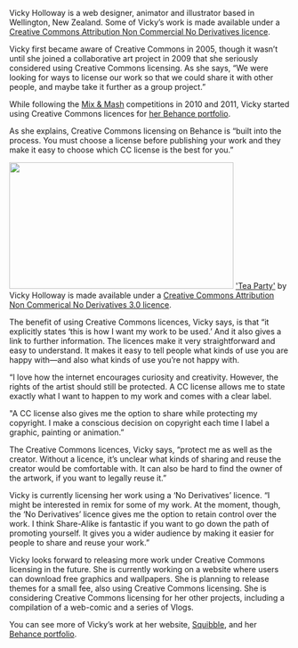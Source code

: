 <html><body><p>Vicky Holloway is a web designer, animator and illustrator based in Wellington, New Zealand. Some of Vicky’s work is made available under a <a href="http://creativecommons.org/licenses/by-nc-nd/3.0/" target="_blank">Creative Commons Attribution Non Commercial No Derivatives licence</a>.



Vicky first became aware of Creative Commons in 2005, though it wasn’t until she joined a collaborative art project in 2009 that she seriously considered using Creative Commons licensing. As she says, “We were looking for ways to license our work so that we could share it with other people, and maybe take it further as a group project.”



While following the <a href="http://www.mixandmash.org.nz/" target="_blank">Mix &amp; Mash</a> competitions in 2010 and 2011, Vicky started using Creative Commons licences for <a href="http://www.behance.net/squibbleworld" target="_blank">her Behance portfolio</a>.



As she explains, Creative Commons licensing on Behance is “built into the process. You must choose a license before publishing your work and they make it easy to choose which CC license is the best for you.”



<a href="http://creativecommons.org.nz/wp-content/uploads/2013/06/Vick-Holloway-image.png"><img class=" wp-image-3993" title="Vick Holloway image" src="http://creativecommons.org.nz/wp-content/uploads/2013/06/Vick-Holloway-image.png" alt="" width="403" height="227"></a> <a href="http://design.squibble.org/themes/tea-party-wallpaper/" target="_blank">'Tea Party'</a> by Vicky Holloway is made available under a <a href="http://creativecommons.org/licenses/by-nc-nd/3.0/" target="_blank">Creative Commons Attribution Non Commerical No Derivatives 3.0 licence</a>.



The benefit of using Creative Commons licences, Vicky says, is that “it explicitly states ‘this is how I want my work to be used.’ And it also gives a link to further information. The licences make it very straightforward and easy to understand. It makes it easy to tell people what kinds of use you are happy with—and also what kinds of use you’re not happy with.



“I love how the internet encourages curiosity and creativity. However, the rights of the artist should still be protected. A CC license allows me to state exactly what I want to happen to my work and comes with a clear label.



"A CC license also gives me the option to share while protecting my copyright. I make a conscious decision on copyright each time I label a graphic, painting or animation.”



The Creative Commons licences, Vicky says, “protect me as well as the creator. Without a licence, it’s unclear what kinds of sharing and reuse the creator would be comfortable with. It can also be hard to find the owner of the artwork, if you want to legally reuse it.”



Vicky is currently licensing her work using a ‘No Derivatives’ licence. “I might be interested in remix for some of my work. At the moment, though, the ‘No Derivatives’ licence gives me the option to retain control over the work. I think Share-Alike is fantastic if you want to go down the path of promoting yourself. It gives you a wider audience by making it easier for people to share and reuse your work.”



Vicky looks forward to releasing more work under Creative Commons licensing in the future. She is currently working on a website where users can download free graphics and wallpapers. She is planning to release themes for a small fee, also using Creative Commons licensing. She is considering Creative Commons licensing for her other projects, including a compilation of a web-comic and a series of Vlogs.



You can see more of Vicky’s work at her website, <a href="http://www.squibble.org/" target="_blank">Squibble</a>, and her <a href="http://www.behance.net/squibbleworld" target="_blank">Behance portfolio</a>.</p></body></html>